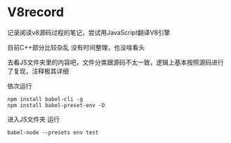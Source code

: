 # V8record
记录阅读v8源码过程的笔记，尝试用JavaScript翻译V8引擎 

目前C++部分比较杂乱 没有时间整理，也没啥看头

去看JS文件夹里的内容吧，文件分类跟源码不太一致，逻辑上基本按照源码进行了复现，注释极其详细

依次运行
```
npm install babel-cli -g
npm install babel-preset-env -D
```

进入JS文件夹 运行
```
babel-node --presets env test
```
